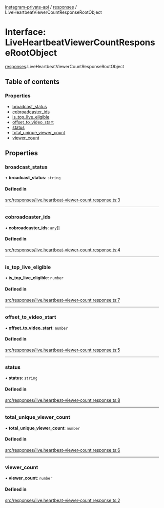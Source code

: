 [instagram-private-api](../../README.md) / [responses](../../modules/responses.md) / LiveHeartbeatViewerCountResponseRootObject

# Interface: LiveHeartbeatViewerCountResponseRootObject

[responses](../../modules/responses.md).LiveHeartbeatViewerCountResponseRootObject

## Table of contents

### Properties

- [broadcast\_status](LiveHeartbeatViewerCountResponseRootObject.md#broadcast_status)
- [cobroadcaster\_ids](LiveHeartbeatViewerCountResponseRootObject.md#cobroadcaster_ids)
- [is\_top\_live\_eligible](LiveHeartbeatViewerCountResponseRootObject.md#is_top_live_eligible)
- [offset\_to\_video\_start](LiveHeartbeatViewerCountResponseRootObject.md#offset_to_video_start)
- [status](LiveHeartbeatViewerCountResponseRootObject.md#status)
- [total\_unique\_viewer\_count](LiveHeartbeatViewerCountResponseRootObject.md#total_unique_viewer_count)
- [viewer\_count](LiveHeartbeatViewerCountResponseRootObject.md#viewer_count)

## Properties

### broadcast\_status

• **broadcast\_status**: `string`

#### Defined in

[src/responses/live.heartbeat-viewer-count.response.ts:3](https://github.com/Nerixyz/instagram-private-api/blob/b3351b9/src/responses/live.heartbeat-viewer-count.response.ts#L3)

___

### cobroadcaster\_ids

• **cobroadcaster\_ids**: `any`[]

#### Defined in

[src/responses/live.heartbeat-viewer-count.response.ts:4](https://github.com/Nerixyz/instagram-private-api/blob/b3351b9/src/responses/live.heartbeat-viewer-count.response.ts#L4)

___

### is\_top\_live\_eligible

• **is\_top\_live\_eligible**: `number`

#### Defined in

[src/responses/live.heartbeat-viewer-count.response.ts:7](https://github.com/Nerixyz/instagram-private-api/blob/b3351b9/src/responses/live.heartbeat-viewer-count.response.ts#L7)

___

### offset\_to\_video\_start

• **offset\_to\_video\_start**: `number`

#### Defined in

[src/responses/live.heartbeat-viewer-count.response.ts:5](https://github.com/Nerixyz/instagram-private-api/blob/b3351b9/src/responses/live.heartbeat-viewer-count.response.ts#L5)

___

### status

• **status**: `string`

#### Defined in

[src/responses/live.heartbeat-viewer-count.response.ts:8](https://github.com/Nerixyz/instagram-private-api/blob/b3351b9/src/responses/live.heartbeat-viewer-count.response.ts#L8)

___

### total\_unique\_viewer\_count

• **total\_unique\_viewer\_count**: `number`

#### Defined in

[src/responses/live.heartbeat-viewer-count.response.ts:6](https://github.com/Nerixyz/instagram-private-api/blob/b3351b9/src/responses/live.heartbeat-viewer-count.response.ts#L6)

___

### viewer\_count

• **viewer\_count**: `number`

#### Defined in

[src/responses/live.heartbeat-viewer-count.response.ts:2](https://github.com/Nerixyz/instagram-private-api/blob/b3351b9/src/responses/live.heartbeat-viewer-count.response.ts#L2)
